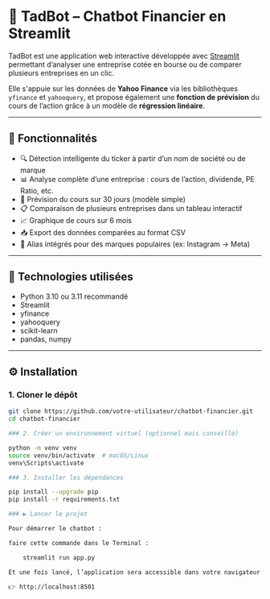 # 💬 TadBot – Chatbot Financier en Streamlit

TadBot est une application web interactive développée avec [Streamlit](https://streamlit.io/) permettant d’analyser une entreprise cotée en bourse ou de comparer plusieurs entreprises en un clic.

Elle s'appuie sur les données de **Yahoo Finance** via les bibliothèques `yfinance` et `yahooquery`, et propose également une **fonction de prévision** du cours de l’action grâce à un modèle de **régression linéaire**.

---

## 🚀 Fonctionnalités

- 🔍 Détection intelligente du ticker à partir d’un nom de société ou de marque
- 📊 Analyse complète d’une entreprise : cours de l’action, dividende, PE Ratio, etc.
- 🔮 Prévision du cours sur 30 jours (modèle simple)
- 📋 Comparaison de plusieurs entreprises dans un tableau interactif
- 📈 Graphique de cours sur 6 mois
- 📥 Export des données comparées au format CSV
- 💼 Alias intégrés pour des marques populaires (ex: Instagram → Meta)

---

## 🧰 Technologies utilisées

- Python 3.10 ou 3.11 recommandé
- Streamlit
- yfinance
- yahooquery
- scikit-learn
- pandas, numpy

---

## ⚙️ Installation

### 1. Cloner le dépôt

```bash
git clone https://github.com/votre-utilisateur/chatbot-financier.git
cd chatbot-financier

### 2. Créer un environnement virtuel (optionnel mais conseillé)

python -m venv venv
source venv/bin/activate  # macOS/Linux
venv\Scripts\activate    

### 3. Installer les dépendances

pip install --upgrade pip
pip install -r requirements.txt

### ▶️ Lancer le projet

Pour démarrer le chatbot :

faire cette commande dans le Terminal : 

    streamlit run app.py 

Et une fois lancé, l’application sera accessible dans votre navigateur à l’adresse suivante :

👉 http://localhost:8501